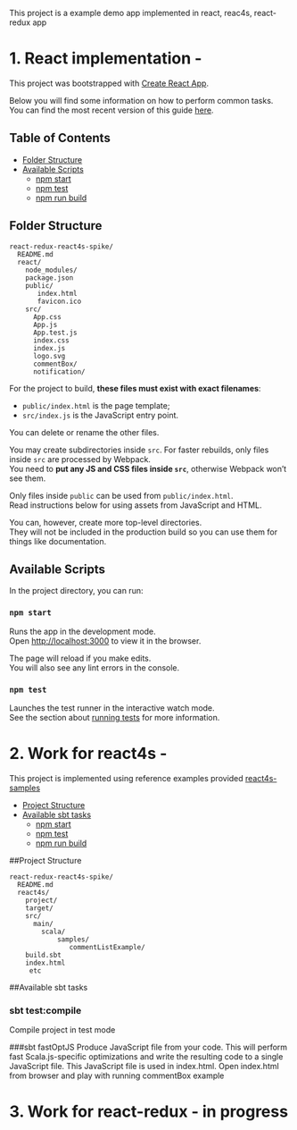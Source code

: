 This project is a example demo app implemented in react, reac4s, react-redux app

# 1. React implementation -

This project was bootstrapped with [Create React App](https://github.com/facebookincubator/create-react-app).

Below you will find some information on how to perform common tasks.<br>
You can find the most recent version of this guide [here](https://github.com/facebookincubator/create-react-app/blob/master/packages/react-scripts/template/README.md).

## Table of Contents

- [Folder Structure](#folder-structure)
- [Available Scripts](#available-scripts)
  - [npm start](#npm-start)
  - [npm test](#npm-test)
  - [npm run build](#npm-run-build)
  

## Folder Structure

```
react-redux-react4s-spike/
  README.md
  react/
    node_modules/
    package.json
    public/
       index.html
       favicon.ico
    src/
      App.css
      App.js
      App.test.js
      index.css
      index.js
      logo.svg
      commentBox/
      notification/
```

For the project to build, **these files must exist with exact filenames**:

* `public/index.html` is the page template;
* `src/index.js` is the JavaScript entry point.

You can delete or rename the other files.

You may create subdirectories inside `src`. For faster rebuilds, only files inside `src` are processed by Webpack.<br>
You need to **put any JS and CSS files inside `src`**, otherwise Webpack won’t see them.

Only files inside `public` can be used from `public/index.html`.<br>
Read instructions below for using assets from JavaScript and HTML.

You can, however, create more top-level directories.<br>
They will not be included in the production build so you can use them for things like documentation.

## Available Scripts

In the project directory, you can run:

### `npm start`

Runs the app in the development mode.<br>
Open [http://localhost:3000](http://localhost:3000) to view it in the browser.

The page will reload if you make edits.<br>
You will also see any lint errors in the console.

### `npm test`

Launches the test runner in the interactive watch mode.<br>
See the section about [running tests](#running-tests) for more information.

# 2. Work for react4s - 

This project is implemented using reference examples provided [react4s-samples](https://github.com/Ahnfelt/react4s-samples)

- [Project Structure](#project-structure)
- [Available sbt tasks](#available-sbt-tasks)
  - [npm start](#npm-start)
  - [npm test](#npm-test)
  - [npm run build](#npm-run-build)
  
##Project Structure

```
react-redux-react4s-spike/
  README.md
  react4s/
    project/
    target/
    src/
      main/
        scala/
            samples/
               commentListExample/
    build.sbt
    index.html
     etc 
```

##Available sbt tasks

### sbt test:compile
Compile project in test mode

###sbt fastOptJS
Produce JavaScript file from your code.
This will perform fast Scala.js-specific optimizations and write the resulting code to a single JavaScript file. 
This JavaScript file is used in index.html. Open index.html from browser and play with running commentBox example 

# 3. Work for react-redux - in progress